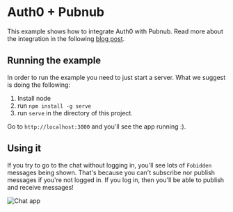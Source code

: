 # Auth0 + Pubnub

This example shows how to integrate Auth0 with Pubnub. Read more about the integration in the following [blog post]().


## Running the example

In order to run the example you need to just start a server. What we suggest is doing the following:

1. Install node
2. run `npm install -g serve`
3. run `serve` in the directory of this project.

Go to `http://localhost:3000` and you'll see the app running :).

## Using it

If you try to go to the chat without logging in, you'll see lots of `Fobidden` messages being shown. That's because you can't subscribe nor publish messages if you're not logged in. If you log in, then you'll be able to publish and receive messages!

![Chat app](https://cloudup.com/iRO8YbJL4-7+)
